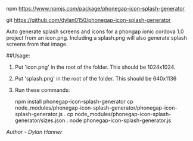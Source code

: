 npm https://www.npmjs.com/package/phonegap-icon-splash-generator

git https://github.com/dylan0150/phonegap-icon-splash-generator

Auto generate splash screens and icons for a phongap ionic cordova 1.0 project from an icon.png. Including a splash.png will also generate splash screens from that image.

##Usage:

1. Put 'icon.png' in the root of the folder. This should be 1024x1024.
2. Put 'splash.png' in the root of the folder. This should be 640x1136
3. Run these commands:

    npm install phonegap-icon-splash-generator
    cp node_modules/phonegap-icon-splash-generator/phonegap-icon-splash-generator.js .
    cp node_modules/phonegap-icon-splash-generator/sizes.json .
    node phonegap-icon-splash-generator.js

*Author - Dylan Hanner*
